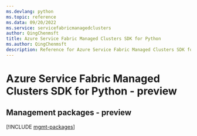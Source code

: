 ```yaml
---
ms.devlang: python
ms.topic: reference
ms.data: 09/20/2022
ms.service: servicefabricmanagedclusters
author: QingChenmsft
title: Azure Service Fabric Managed Clusters SDK for Python
ms.author: QingChenmsft
description: Reference for Azure Service Fabric Managed Clusters SDK for Python
---
```

# Azure Service Fabric Managed Clusters SDK for Python - preview

## Management packages - preview
[!INCLUDE [mgmt-packages](service-fabric-managed-clusters-mgmt-index.md)]